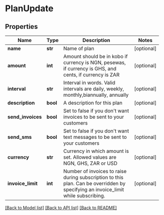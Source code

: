 # PlanUpdate


## Properties
Name | Type | Description | Notes
------------ | ------------- | ------------- | -------------
**name** | **str** | Name of plan | [optional] 
**amount** | **int** | Amount should be in kobo if currency is NGN, pesewas, if currency is GHS, and cents, if currency is ZAR | [optional] 
**interval** | **str** | Interval in words. Valid intervals are daily, weekly, monthly,biannually, annually | [optional] 
**description** | **bool** | A description for this plan | [optional] 
**send_invoices** | **bool** | Set to false if you don&#39;t want invoices to be sent to your customers | [optional] 
**send_sms** | **bool** | Set to false if you don&#39;t want text messages to be sent to your customers | [optional] 
**currency** | **str** | Currency in which amount is set. Allowed values are NGN, GHS, ZAR or USD | [optional] 
**invoice_limit** | **int** | Number of invoices to raise during subscription to this plan.  Can be overridden by specifying an invoice_limit while subscribing. | [optional] 

[[Back to Model list]](../README.md#documentation-for-models) [[Back to API list]](../README.md#documentation-for-api-endpoints) [[Back to README]](../README.md)


